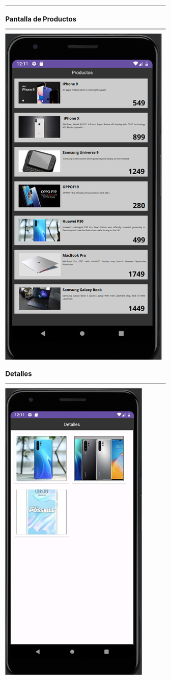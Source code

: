 ***



## Pantalla de Productos
***

![Pantalla de inicio](prods.png)

## Detalles
***

![Listado de usuarios](detalles.png)

